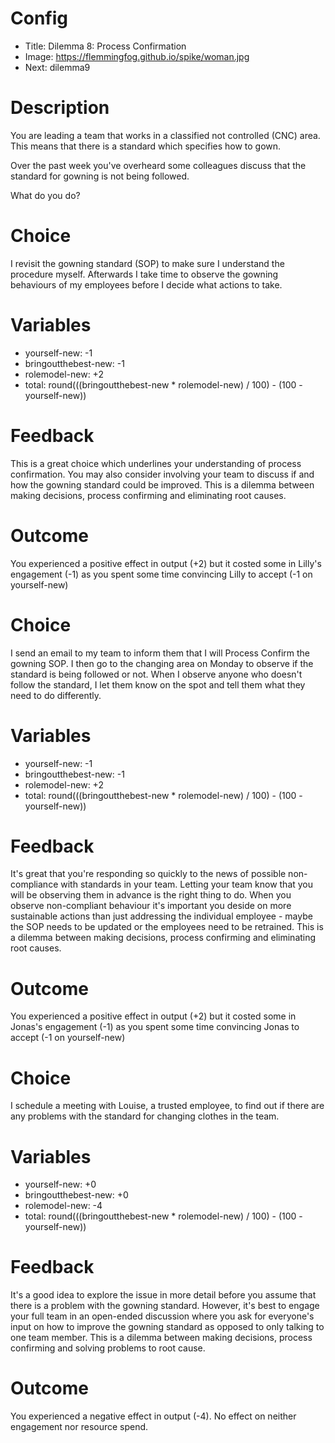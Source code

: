 # Config
 - Title: Dilemma 8: Process Confirmation
 - Image: https://flemmingfog.github.io/spike/woman.jpg
 - Next: dilemma9

# Description
You are leading a team that works in a classified not controlled (CNC) area. This means that there is a standard which specifies how to gown.

Over the past week you've overheard some colleagues discuss that the standard for gowning is not being followed.

What do you do?  

# Choice
 I revisit the gowning standard (SOP) to make sure I understand the procedure myself. Afterwards I take time to observe the gowning behaviours of my employees before I decide what actions to take. 

# Variables
 - yourself-new: -1
 - bringoutthebest-new: -1
 - rolemodel-new: +2
 - total: round(((bringoutthebest-new * rolemodel-new) / 100) - (100 - yourself-new))

# Feedback

This is a great choice which underlines your understanding of process confirmation. You may also consider involving your team to discuss if and how the gowning standard could be improved. This is a dilemma between making decisions, process confirming and eliminating root causes.  

# Outcome

You experienced a positive effect in output (+2) but it costed some in Lilly's engagement (-1) as you spent some time convincing Lilly to accept (-1 on yourself-new) 


# Choice
I send an email to my team to inform them that I will Process Confirm the gowning SOP. I then go to the changing area on Monday to observe if the standard is being followed or not. When I observe anyone who doesn't follow the standard, I let them know on the spot and tell them what they need to do differently.

# Variables
 - yourself-new: -1
 - bringoutthebest-new: -1
 - rolemodel-new: +2
 - total: round(((bringoutthebest-new * rolemodel-new) / 100) - (100 - yourself-new))

# Feedback
It's great that you're responding so quickly to the news of possible non-compliance with standards in your team. Letting your team know that you will be observing them in advance is the right thing to do. When you observe non-compliant behaviour it's important you deside on more sustainable actions than just addressing the individual employee - maybe the SOP needs to be updated or the employees need to be retrained. This is a dilemma between making decisions, process confirming and eliminating root causes.

# Outcome

You experienced a positive effect in output (+2) but it costed some in Jonas's engagement (-1) as you spent some time convincing Jonas to accept (-1 on yourself-new) 



# Choice
I schedule a meeting with Louise, a trusted employee, to find out if there are any problems with the standard for changing clothes in the team.

# Variables
 - yourself-new: +0
 - bringoutthebest-new: +0
 - rolemodel-new: -4
 - total: round(((bringoutthebest-new * rolemodel-new) / 100) - (100 - yourself-new))

# Feedback
It's a good idea to explore the issue in more detail before you assume that there is a problem with the gowning standard. However, it's best to engage your full team in an open-ended discussion where you ask for everyone's input on how to improve the gowning standard as opposed to only talking to one team member. This is a dilemma between making decisions, process confirming and solving problems to root cause.



# Outcome

You experienced a negative effect in output (-4). No effect on neither engagement nor resource spend. 




